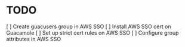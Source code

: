 # TODO

[ ] Create guacusers group in AWS SSO
[ ] Install AWS SSO cert on Guacamole
[ ] Set up strict cert rules on AWS SSO
[ ] Configure group attributes in AWS SSO
